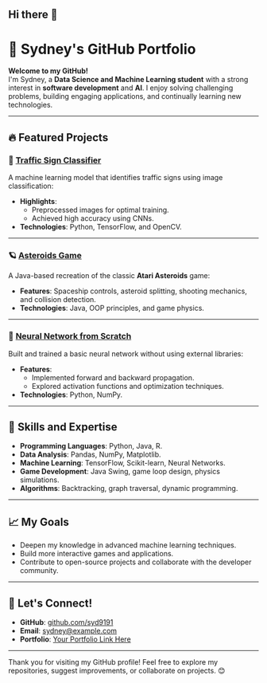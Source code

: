 ## Hi there 👋

# 🌟 Sydney's GitHub Portfolio

**Welcome to my GitHub!**  
I'm Sydney, a **Data Science and Machine Learning student** with a strong interest in **software development** and **AI**. I enjoy solving challenging problems, building engaging applications, and continually learning new technologies.

---

## 🔥 Featured Projects

### 🚦 [Traffic Sign Classifier](https://github.com/syd9191/Traffic-Sign-Classifier)
A machine learning model that identifies traffic signs using image classification:
- **Highlights**:
  - Preprocessed images for optimal training.
  - Achieved high accuracy using CNNs.
- **Technologies**: Python, TensorFlow, and OpenCV.

---

### 🪐 [Asteroids Game](https://github.com/syd9191/asteroidsGame)
A Java-based recreation of the classic **Atari Asteroids** game:
- **Features**: Spaceship controls, asteroid splitting, shooting mechanics, and collision detection.
- **Technologies**: Java, OOP principles, and game physics.

---


### 🧠 [Neural Network from Scratch](https://github.com/syd9191/Neural-Network-From-Scatch)
Built and trained a basic neural network without using external libraries:
- **Features**:
  - Implemented forward and backward propagation.
  - Explored activation functions and optimization techniques.
- **Technologies**: Python, NumPy.

---
## 📂 Skills and Expertise
- **Programming Languages**: Python, Java, R.
- **Data Analysis**: Pandas, NumPy, Matplotlib.
- **Machine Learning**: TensorFlow, Scikit-learn, Neural Networks.
- **Game Development**: Java Swing, game loop design, physics simulations.
- **Algorithms**: Backtracking, graph traversal, dynamic programming.

---

## 📈 My Goals
- Deepen my knowledge in advanced machine learning techniques.
- Build more interactive games and applications.
- Contribute to open-source projects and collaborate with the developer community.

---

## 🤝 Let's Connect!
- **GitHub**: [github.com/syd9191](https://github.com/syd9191)
- **Email**: [sydney@example.com](mailto:sydney@example.com)
- **Portfolio**: [Your Portfolio Link Here](#)

---

Thank you for visiting my GitHub profile! Feel free to explore my repositories, suggest improvements, or collaborate on projects. 😊

<!--
**syd9191/syd9191** is a ✨ _special_ ✨ repository because its `README.md` (this file) appears on your GitHub profile.

Here are some ideas to get you started:

- 🔭 I’m currently working on ...
- 🌱 I’m currently learning ...
- 👯 I’m looking to collaborate on ...
- 🤔 I’m looking for help with ...
- 💬 Ask me about ...
- 📫 How to reach me: ...
- 😄 Pronouns: ...
- ⚡ Fun fact: ...
-->
